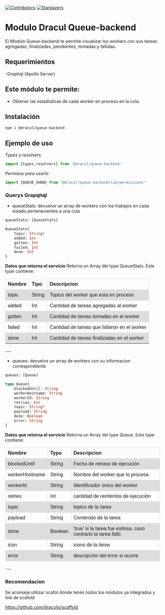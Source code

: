 [![Contributors][contributors-shield]][contributors-url]
[![Stargazers][stars-shield]][stars-url]
# Modulo Dracul Queue-backend 

El Modulo Queue-backend te permite visualizar los workers con sus tareas agregadas, finalizadas, pendientes, tomadas y fallidas. 

## Requerimientos
-Graphql (Apollo Server)

## Este módulo te permite:

- Obtener las estadisticas de cada worker en proceso en la cola.

## Instalación

```
npm i @dracul/queue-backend
```

## Ejemplo de uso

_Types y resolvers._

```js
import {types,resolvers} from '@dracul/queue-backend'
```

_Permisos para usarlo_

```js
import {QUEUE_SHOW} from "@dracul/queue-backend/lib/permissions"
```

### Querys Grapqhql

- queueStats: devuelve un array de workers con los trabajos en cada estado pertenecientes a una cola

```graphql endpoint
queueStats: [QueueStats]

QueueStats{
    topic: String!
    added: Int
    gotten: Int
    failed: Int
    done: Int
}
```

**Datos que retorna el servicio**
Retorna un Array del type QueueStats. Este type contiene:
<style>
table {
  font-family: arial, sans-serif;
  border-collapse: collapse;
  width: 100%;
}

td, th {
  border: 1px solid #dddddd;
  text-align: left;
  padding: 8px;
}

tr:nth-child(even) {
  background-color: #dddddd;
}
</style>
<table>
  <tr>
    <th>Nombre</th>
    <th>Tipo</th>
    <th>Descripcion</th>
  </tr>
  <tr>
    <td>topic</td>
    <td>String</td>
    <td>Topico del worker que esta en proceso</td>
  </tr>
  <tr>
    <td>added</td>
    <td>Int</td>
    <td>Cantidad de tareas agregadas al worker</td>
  </tr>
  <tr>
    <td>gotten</td>
    <td>Int</td>
    <td>Cantidad de tareas tomadas en el worker</td>
  </tr>
  <tr>
    <td>failed</td>
    <td>Int</td>
    <td>Cantidad de tareas que fallaron en el worker</td>
  </tr>
  <tr>
    <td>done</td>
    <td>Int</td>
    <td>Cantidad de tareas finalizadas en el worker</td>
  </tr>
  <tr>
</table>
---

- queues: devuelve un array de workers con su informacion correspondiente 

```graphql endpoint
queues: [Queue]

type Queue{
    blockedUntil: String
    workerHostname: String
    workerId: String
    retries: Int
    topic: String!
    payload: String
    done: Boolean
    error: String
}
```

**Datos que retorna el servicio**
Retorna un Array del type Queue. Este type contiene:
<style>
table {
  font-family: arial, sans-serif;
  border-collapse: collapse;
  width: 100%;
}

td, th {
  border: 1px solid #dddddd;
  text-align: left;
  padding: 8px;
}

tr:nth-child(even) {
  background-color: #dddddd;
}
</style>
<table>
  <tr>
    <th>Nombre</th>
    <th>Typo</th>
    <th>Descripcion</th>
  </tr>
  <tr>
    <td>blockedUntil</td>
    <td>String</td>
    <td>Fecha de retraso de ejecución</td>
  </tr>
  <tr>
    <td>workerHostname</td>
    <td>String</td>
    <td>Nombre del worker que lo procesa</td>
  </tr>
  <tr>
    <td>workerId</td>
    <td>String</td>
    <td>Identificador único del worker</td>
  </tr>
  <tr>
    <td>retries</td>
    <td>Int</td>
    <td>cantidad de reintentos de ejecución</td>
  </tr>
  <tr>
    <td>topic</td>
    <td>String</td>
    <td>topico de la tarea</td>
  </tr>
  <tr>
    <td>payload</td>
    <td>String</td>
    <td>Contenido de la tarea</td>
  </tr>
  <tr>
    <td>done</td>
    <td>Boolean</td>
    <td>'true' si la tarea fue exitosa, caso contrario la tarea falló </td>
  </tr>
  <tr>
    <td>icon</td>
    <td>String</td>
    <td>icono de la tarea </td>
  </tr>
  <tr>
    <td>error</td>
    <td>String</td>
    <td>descripción del error si ocurre </td>
  </tr>
</table> 
---


### Recomendacion
Se aconseja utilizar scafol dónde tenés todos los módulos ya integrados y link de scafold

https://github.com/draculjs/scaffold


<!-- MARKDOWN LINKS & IMAGES -->
<!-- https://www.markdownguide.org/basic-syntax/#reference-style-links -->

[stars-shield]: https://img.shields.io/github/stars/draculjs/modular-framework.svg?style=flat-square
[stars-url]: https://github.com/draculjs/modular-framework/stargazers
[contributors-shield]: https://img.shields.io/github/contributors/draculjs/modular-framework.svg?style=flat-square
[contributors-url]: https://github.com/draculjs/modular-framework/graphs/contributors
